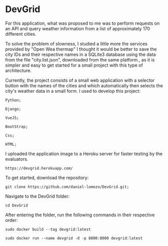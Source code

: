 # DevGrid
For this application, what was proposed to me was to perform requests on an API and query weather information from a list of approximately 170 different cities. 

To solve the problem of slowness, I studied a little more the services provided by "Open Wea thermap" I thought it would be better to save the city IDs and their respective names in a SQLite3 database using the data from the file "city.list.json", downloaded from the same platform., as it is simpler and easy to get started for a small project with this type of architecture.


Currently, the project consists of a small web application with a selector button with the names of the cities and which automatically then selects the city's weather data in a small form.
I used to develop this project:
    
    Python;

    Django;
  
    VueJS;

    BootStrap;

    Css;

    HTML;

I uploaded the application image to a Heroku server for faster testing by the evaluators.

    https://devgrid.herokuapp.com/

To get started, download the repository:
    
    git clone https://github.com/daniel-lomezo/DevGrid.git;

Navigate to the DevGrid folder:

    cd DevGrid 

After entering the folder, run the following commands in their respective order:

    sudo docker build --tag devgrid:latest 

    sudo docker run --name devgrid -d -p 8000:8000 devgrid:latest
  
